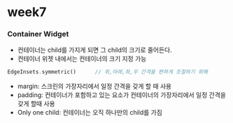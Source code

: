 # week7

### Container Widget

- 컨테이너는 child를 가지게 되면 그 child의 크기로 줄어든다.
- 컨테이너 위젯 내에서는 컨테이너의 크기 지정 가능 

```dart
EdgeInsets.symmetric()      // 위,아래,좌,우 간격을 편하게 조절하기 위해 
```
- margin: 스크린의 가장자리에서 일정 간격을 갖게 할 때 사용
- padding: 컨테이너가 포함하고 있는 요소가 컨테이너의 가장자리에서 일정 간격을 갖게 할때 사용
- Only one child: 컨테이너는 오직 하나만의 child를 가짐